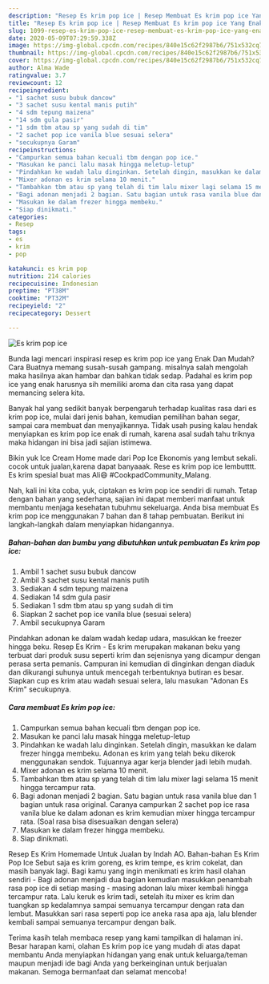 ```yaml
---
description: "Resep Es krim pop ice | Resep Membuat Es krim pop ice Yang Enak Dan Lezat"
title: "Resep Es krim pop ice | Resep Membuat Es krim pop ice Yang Enak Dan Lezat"
slug: 1099-resep-es-krim-pop-ice-resep-membuat-es-krim-pop-ice-yang-enak-dan-lezat
date: 2020-05-09T07:29:59.338Z
image: https://img-global.cpcdn.com/recipes/840e15c62f2987b6/751x532cq70/es-krim-pop-ice-foto-resep-utama.jpg
thumbnail: https://img-global.cpcdn.com/recipes/840e15c62f2987b6/751x532cq70/es-krim-pop-ice-foto-resep-utama.jpg
cover: https://img-global.cpcdn.com/recipes/840e15c62f2987b6/751x532cq70/es-krim-pop-ice-foto-resep-utama.jpg
author: Alma Wade
ratingvalue: 3.7
reviewcount: 12
recipeingredient:
- "1 sachet susu bubuk dancow"
- "3 sachet susu kental manis putih"
- "4 sdm tepung maizena"
- "14 sdm gula pasir"
- "1 sdm tbm atau sp yang sudah di tim"
- "2 sachet pop ice vanila blue sesuai selera"
- "secukupnya Garam"
recipeinstructions:
- "Campurkan semua bahan kecuali tbm dengan pop ice."
- "Masukan ke panci lalu masak hingga meletup-letup"
- "Pindahkan ke wadah lalu dinginkan. Setelah dingin, masukkan ke dalam frezer hingga membeku. Adonan es krim yang telah beku dikerok menggunakan sendok. Tujuannya agar kerja blender jadi lebih mudah."
- "Mixer adonan es krim selama 10 menit."
- "Tambahkan tbm atau sp yang telah di tim lalu mixer lagi selama 15 menit hingga tercampur rata."
- "Bagi adonan menjadi 2 bagian. Satu bagian untuk rasa vanila blue dan 1 bagian untuk rasa original. Caranya campurkan 2 sachet pop ice rasa vanila blue ke dalam adonan es krim kemudian mixer hingga tercampur rata. (Soal rasa bisa disesuaikan dengan selera)"
- "Masukan ke dalam frezer hingga membeku."
- "Siap dinikmati."
categories:
- Resep
tags:
- es
- krim
- pop

katakunci: es krim pop 
nutrition: 214 calories
recipecuisine: Indonesian
preptime: "PT38M"
cooktime: "PT32M"
recipeyield: "2"
recipecategory: Dessert

---
```



![Es krim pop ice](https://img-global.cpcdn.com/recipes/840e15c62f2987b6/751x532cq70/es-krim-pop-ice-foto-resep-utama.jpg)

Bunda lagi mencari inspirasi resep es krim pop ice yang Enak Dan Mudah? Cara Buatnya memang susah-susah gampang. misalnya salah mengolah maka hasilnya akan hambar dan bahkan tidak sedap. Padahal es krim pop ice yang enak harusnya sih memiliki aroma dan cita rasa yang dapat memancing selera kita.

Banyak hal yang sedikit banyak berpengaruh terhadap kualitas rasa dari es krim pop ice, mulai dari jenis bahan, kemudian pemilihan bahan segar, sampai cara membuat dan menyajikannya. Tidak usah pusing kalau hendak menyiapkan es krim pop ice enak di rumah, karena asal sudah tahu triknya maka hidangan ini bisa jadi sajian istimewa.

Bikin yuk Ice Cream Home made dari Pop Ice Ekonomis yang lembut sekali. cocok untuk jualan,karena dapat banyaaak. Rese es krim pop ice lembutttt. Es krim spesial buat mas Ali😄 #CookpadCommunity_Malang.


Nah, kali ini kita coba, yuk, ciptakan es krim pop ice sendiri di rumah. Tetap dengan bahan yang sederhana, sajian ini dapat memberi manfaat untuk membantu menjaga kesehatan tubuhmu sekeluarga. Anda bisa membuat Es krim pop ice menggunakan 7 bahan dan 8 tahap pembuatan. Berikut ini langkah-langkah dalam menyiapkan hidangannya.

<!--inarticleads1-->

##### Bahan-bahan dan bumbu yang dibutuhkan untuk pembuatan Es krim pop ice:

1. Ambil 1 sachet susu bubuk dancow
1. Ambil 3 sachet susu kental manis putih
1. Sediakan 4 sdm tepung maizena
1. Sediakan 14 sdm gula pasir
1. Sediakan 1 sdm tbm atau sp yang sudah di tim
1. Siapkan 2 sachet pop ice vanila blue (sesuai selera)
1. Ambil secukupnya Garam


Pindahkan adonan ke dalam wadah kedap udara, masukkan ke freezer hingga beku. Resep Es Krim - Es krim merupakan makanan beku yang terbuat dari produk susu seperti krim dan sejenisnya yang dicampur dengan perasa serta pemanis. Campuran ini kemudian di dinginkan dengan diaduk dan dikurangi suhunya untuk mencegah terbentuknya butiran es besar. Siapkan cup es krim atau wadah sesuai selera, lalu masukan &#34;Adonan Es Krim&#34; secukupnya. 

<!--inarticleads2-->

##### Cara membuat Es krim pop ice:

1. Campurkan semua bahan kecuali tbm dengan pop ice.
1. Masukan ke panci lalu masak hingga meletup-letup
1. Pindahkan ke wadah lalu dinginkan. Setelah dingin, masukkan ke dalam frezer hingga membeku. Adonan es krim yang telah beku dikerok menggunakan sendok. Tujuannya agar kerja blender jadi lebih mudah.
1. Mixer adonan es krim selama 10 menit.
1. Tambahkan tbm atau sp yang telah di tim lalu mixer lagi selama 15 menit hingga tercampur rata.
1. Bagi adonan menjadi 2 bagian. Satu bagian untuk rasa vanila blue dan 1 bagian untuk rasa original. Caranya campurkan 2 sachet pop ice rasa vanila blue ke dalam adonan es krim kemudian mixer hingga tercampur rata. (Soal rasa bisa disesuaikan dengan selera)
1. Masukan ke dalam frezer hingga membeku.
1. Siap dinikmati.


Resep Es Krim Homemade Untuk Jualan by Indah AO. Bahan-bahan Es Krim Pop Ice  Sebut saja es krim goreng, es krim tempe, es krim cokelat, dan masih banyak lagi. Bagi kamu yang ingin menikmati es krim hasil olahan sendiri - Bagi adonan menjadi dua bagian kemudian masukkan penambah rasa pop ice di setiap masing - masing adonan lalu mixer kembali hingga tercampur rata. Lalu keruk es krim tadi, setelah itu mixer es krim dan tuangkan sp kedalamnya sampai semuanya tercampur dengan rata dan lembut. Masukkan sari rasa seperti pop ice aneka rasa apa aja, lalu blender kembali sampai semuanya tercampur dengan baik. 

Terima kasih telah membaca resep yang kami tampilkan di halaman ini. Besar harapan kami, olahan Es krim pop ice yang mudah di atas dapat membantu Anda menyiapkan hidangan yang enak untuk keluarga/teman maupun menjadi ide bagi Anda yang berkeinginan untuk berjualan makanan. Semoga bermanfaat dan selamat mencoba!
